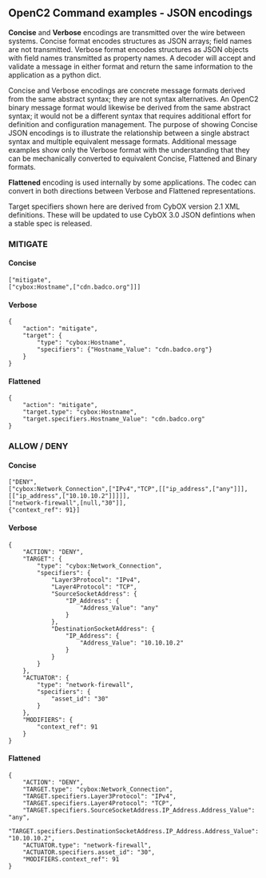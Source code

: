 
## OpenC2 Command examples - JSON encodings

**Concise** and **Verbose** encodings are transmitted over the wire between
systems.  Concise format encodes structures as JSON arrays; field names
are not transmitted.  Verbose format encodes structures as JSON objects
with field names transmitted as property names.  A decoder will accept
and validate a message in either format and return the same information
to the application as a python dict.  

Concise and Verbose encodings are concrete message formats derived from
the same abstract syntax; they are not syntax alternatives.  An OpenC2
binary message format would likewise be derived from the same abstract
syntax; it would not be a different syntax that requires additional effort
for definition and configuration management.  The purpose of showing Concise
JSON encodings is to illustrate the relationship between a single abstract
syntax and multiple equivalent message formats.  Additional message examples show
only the Verbose format with the understanding that they can be mechanically
converted to equivalent Concise, Flattened and Binary formats. 

**Flattened** encoding is used internally by some applications.  The codec
can convert in both directions between Verbose and Flattened representations.

Target specifiers shown here are derived from CybOX version 2.1 XML definitions.  These
will be updated to use CybOX 3.0 JSON defintions when a stable spec is released.

### MITIGATE
#### Concise
```
["mitigate",
["cybox:Hostname",["cdn.badco.org"]]]
```
#### Verbose
```
{
	"action": "mitigate",
	"target": {
		"type": "cybox:Hostname",
		"specifiers": {"Hostname_Value": "cdn.badco.org"}
	}
}
```
#### Flattened
```
{
	"action": "mitigate",
	"target.type": "cybox:Hostname",
	"target.specifiers.Hostname_Value": "cdn.badco.org"
}
```
### ALLOW / DENY
#### Concise
```
["DENY",
["cybox:Network_Connection",["IPv4","TCP",[["ip_address",["any"]]],[["ip_address",["10.10.10.2"]]]]],
["network-firewall",[null,"30"]],
{"context_ref": 91}]
```
#### Verbose
```
{
	"ACTION": "DENY",
	"TARGET": {
		"type": "cybox:Network_Connection",
		"specifiers": {
			"Layer3Protocol": "IPv4",
			"Layer4Protocol": "TCP",
			"SourceSocketAddress": {
				"IP_Address": {
					"Address_Value": "any"
				}
			},
			"DestinationSocketAddress": {
				"IP_Address": {
					"Address_Value": "10.10.10.2"
				}
			}
		}
	},
	"ACTUATOR": {
		"type": "network-firewall",
		"specifiers": {
			"asset_id": "30"
		}
	},
	"MODIFIERS": {
		"context_ref": 91
	}
}
```
#### Flattened
```
{
	"ACTION": "DENY",
	"TARGET.type": "cybox:Network_Connection",
	"TARGET.specifiers.Layer3Protocol": "IPv4",
	"TARGET.specifiers.Layer4Protocol": "TCP",
	"TARGET.specifiers.SourceSocketAddress.IP_Address.Address_Value": "any",
	"TARGET.specifiers.DestinationSocketAddress.IP_Address.Address_Value": "10.10.10.2",
	"ACTUATOR.type": "network-firewall",
	"ACTUATOR.specifiers.asset_id": "30",
	"MODIFIERS.context_ref": 91
}
```
